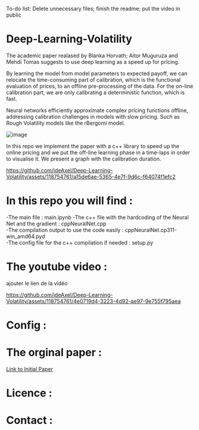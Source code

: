 To-do list: Delete unnecessary files; finish the readme; put the video in public


# Deep-Learning-Volatility


The academic paper realased by Blanka Horvath; Aitor Muguruza and Mehdi Tomas suggests to use deep learning as a speed up for pricing.

By learning the model from model parameters to expected payoff, we can relocate the time-consuming part of calibration, which is the functional evaluation
of prices, to an offline pre-processing of the data. For the on-line calibration part, we are only calibrating a deterministic function, which is fast. 

Neural networks efficiently approximate complex pricing functions offline, addressing calibration challenges in models with slow pricing. 
Such as Rough Volatility models like the rBergomi model.

![image](https://github.com/ideAxel/Deep-Learning-Volatility/assets/118754761/378c5f42-436a-4193-8430-5755b0a2df30)


In this repo we implement the paper with a c++ library to speed up the online pricing and we put the off-line learning phase in a time-laps 
in order to visualise it.
We present a graph with the calibration duration. 



https://github.com/ideAxel/Deep-Learning-Volatility/assets/118754761/a15de6ae-5365-4e7f-9d6c-f64074f1efc2




# In this repo you will find : 

-The main file : main.ipynb 
-The c++ file with the hardcoding of the Neural Net and the gradient : cppNeuralNet.cpp          
-The compilation output to use the code easily : cppNeuralNet.cp311-win_amd64.pyd         
-The config file for the c++ compilation if needed   : setup.py          

# The youtube video :
ajouter le lien de la vidéo 


https://github.com/ideAxel/Deep-Learning-Volatility/assets/118754761/4e0719d4-3223-4d92-ae97-9e755f795aea


# Config : 


# The orginal paper  : 

[Link to Initial Paper](https://papers.ssrn.com/sol3/papers.cfm?abstract_id=3322085)



# Licence :



# Contact : 
